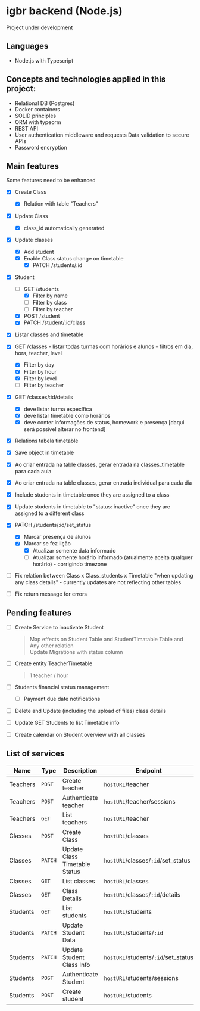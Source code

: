 # igbr backend (Node.js)

Project under development

## Languages

- Node.js with Typescript

## Concepts and technologies applied in this project:

- Relational DB (Postgres)
- Docker containers
- SOLID principles
- ORM with typeorm
- REST API
- User authentication middleware and requests Data validation to secure APIs
- Password encryption

## Main features

Some features need to be enhanced

- [x] Create Class
  - [x] Relation with table "Teachers"
- [x] Update Class
  - [x] class_id automatically generated
- [x] Update classes
  - [x] Add student
  - [x] Enable Class status change on timetable
    - [x] PATCH /students/:id

- [x] Student
  - [ ] GET /students
    - [x] Filter by name
    - [ ] Filter by class
    - [ ] Filter by teacher
  - [x] POST /student
  - [x] PATCH /student/:id/class

- [x]  Listar classes and timetable
  - [x] GET /classes - listar todas turmas com horários e alunos - filtros em dia, hora, teacher, level
    - [x] Filter by day
    - [x] Filter by hour
    - [x] Filter by level
    - [ ] Filter by teacher
  - [x] GET /classes/:id/details
    - [x] deve listar turma específica
    - [x] deve listar timetable como horários
    - [x] deve conter informações de status, homework e presença [daqui será possível alterar no frontend]

- [x] Relations tabela timetable
- [x] Save object in timetable
- [x] Ao criar entrada na table classes, gerar entrada na classes_timetable para cada aula
- [x] Ao criar entrada na table classes, gerar entrada individual para cada dia

- [x] Include students in timetable once they are assigned to a class
- [x] Update students in timetable to "status: inactive" once they are assigned to a different class

- [x] PATCH /students/:id/set_status
    - [x]  Marcar presença de alunos
    - [x]  Marcar se fez lição
        - [x] Atualizar somente data informado
        - [ ] Atualizar somente horário informado (atualmente aceita qualquer horário) - corrigindo timezone

- [ ] Fix relation between Class x Class_students x Timetable "when updating any class details" - currently updates are not reflecting other tables
- [ ] Fix return message for errors


## Pending features

- [ ] Create Service to inactivate Student
  > Map effects on Student Table and StudentTimatable Table and Any other relation\
  > Update Migrations with status column
- [ ] Create entity TeacherTimetable
  > 1 teacher / hour
- [ ] Students financial status management
  - [ ]  Payment due date notifications
- [ ] Delete and Update (including the upload of files) class details
- [ ] Update GET Students to list Timetable info
- [ ] Create calendar on Student overview with all classes


## List of services

| Name | Type | Description | Endpoint |
| ------------------- | ------------------- | ------------------- | ------------------- |
|  Teachers | `POST` | Create teacher | `hostURL`/teacher |
|  Teachers | `POST` | Authenticate teacher | `hostURL`/teacher/sessions |
|  Teachers | `GET` | List teachers | `hostURL`/teacher |
|  Classes | `POST` | Create Class | `hostURL`/classes |
|  Classes | `PATCH` | Update Class Timetable Status | `hostURL`/classes/`:id`/set_status |
|  Classes | `GET` | List classes | `hostURL`/classes |
|  Classes | `GET` | Class Details | `hostURL`/classes/`:id`/details |
|  Students | `GET` | List students | `hostURL`/students |
|  Students | `PATCH` | Update Student Data | `hostURL`/students/`:id` |
|  Students | `PATCH` | Update Student Class Info | `hostURL`/students/`:id`/set_status |
|  Students | `POST` | Authenticate Student | `hostURL`/students/sessions |
|  Students | `POST` | Create student | `hostURL`/students |

